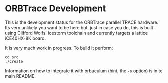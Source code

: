 ORBTrace Development
====================

This is the development status for the ORBTrace parallel TRACE hardware. Its very unlikely you want to be here but, just in case you do, this is built using Clifford Wolfs' icestorm toolchain and currently targets a lattice iCE40HX-8K board.

It is very much work in progress. To build it perform;

```
cd src
./create
```

Information on how to integrate it with orbuculum (hint, the `-o` option) is in te main README.
